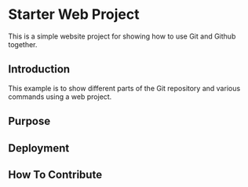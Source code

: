# Starter Web Project

This is a simple website project for
showing how to use Git and Github together.


## Introduction

This example is to show different parts 
of the Git repository and various commands 
using a web project.

## Purpose

## Deployment

## How To Contribute